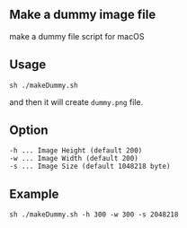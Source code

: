 ## Make a dummy image file

make a dummy file script for macOS

## Usage

`sh ./makeDummy.sh`

and then it will create `dummy.png` file.

## Option

```
-h ... Image Height (default 200)
-w ... Image Width (default 200)
-s ... Image Size (default 1048218 byte)
```
## Example

`sh ./makeDummy.sh -h 300 -w 300 -s 2048218`
